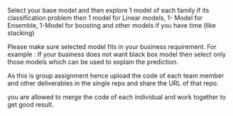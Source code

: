 Select your base model and then explore 1 model of each family if its classification problem then 1 model for Linear models, 1- Model for Ensemble, 1-Model for boosting and other models if you have time (like stacking)

 

Please make sure selected model fits in your business requirement. For example : If your business does not want black box model then select only those models which can be used to explain the prediction.

As this is group assignment hence upload the code of each team member and other deliverables in the single repo and share the URL of that repo.

 

you are allowed to merge the code of each individual and work together to get good result.
